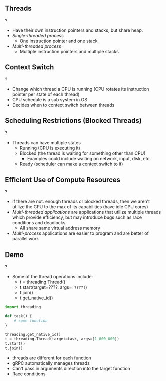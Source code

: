## Threads
?
- Have their own instruction pointers and stacks, but share heap.
- *Single-threaded process*
	- One instruction pointer and one stack
- *Multi-threaded process*
	- Multiple instruction pointers and multiple stacks

## Context Switch
?
- Change which thread a CPU is running (CPU rotates its instruction pointer per state of each thread)
- CPU schedule is a sub system in OS
- Decides when to context switch between threads

## Scheduling Restrictions (Blocked Threads)
?
- Threads can have multiple states
	- Running (CPU is executing it)
	- Blocked (the thread is waiting for something other than CPU)
		- Examples could include waiting on network, input, disk, etc. 
	- Ready (scheduler can make a context switch to it)

## Efficient Use of Compute Resources
?
- if there are not. enough threads or blocked threads, then we aren't utilize the CPU to the max of its capabilities (have idle CPU cores)
- *Multi-threaded applications* are applications that utilize multiple threads which provide efficiency, but may introduce bugs such as race conditions and deadlocks
	- All share same virtual address memory 
- *Multi-process* applications are easier to program and are better of parallel work

## Demo
?
- Some of the thread operations include:
	- t = threading.Thread()
	- t.start(target=????, args=`[????]`)
	- t.join()
	- t.get_native_id()
```python
import threading 

def task() {
	# some function
}

threading.get_native_id()
t = threading.Thread(target=task, args=[1_000_000])
t.start()
t.join() 
```
- threads are different for each function
- gRPC automatically manages threads
- Can't pass in arguments direction into the target function
- Race conditions